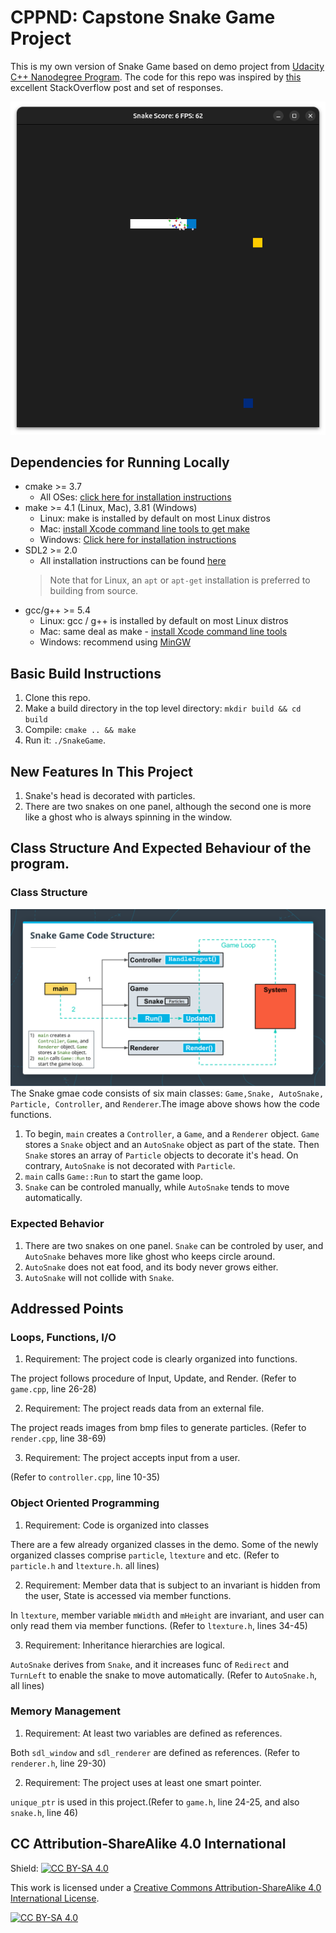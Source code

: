 # CPPND: Capstone Snake Game Project

This is my own version of Snake Game based on demo project from [Udacity C++ Nanodegree Program](https://www.udacity.com/course/c-plus-plus-nanodegree--nd213). The code for this repo was inspired by [this](https://codereview.stackexchange.com/questions/212296/snake-game-in-c-with-sdl) excellent StackOverflow post and set of responses.

<img src="snake_game.png"/>

## Dependencies for Running Locally
* cmake >= 3.7
  * All OSes: [click here for installation instructions](https://cmake.org/install/)
* make >= 4.1 (Linux, Mac), 3.81 (Windows)
  * Linux: make is installed by default on most Linux distros
  * Mac: [install Xcode command line tools to get make](https://developer.apple.com/xcode/features/)
  * Windows: [Click here for installation instructions](http://gnuwin32.sourceforge.net/packages/make.htm)
* SDL2 >= 2.0
  * All installation instructions can be found [here](https://wiki.libsdl.org/Installation)
  >Note that for Linux, an `apt` or `apt-get` installation is preferred to building from source. 
* gcc/g++ >= 5.4
  * Linux: gcc / g++ is installed by default on most Linux distros
  * Mac: same deal as make - [install Xcode command line tools](https://developer.apple.com/xcode/features/)
  * Windows: recommend using [MinGW](http://www.mingw.org/)

## Basic Build Instructions

1. Clone this repo.
2. Make a build directory in the top level directory: `mkdir build && cd build`
3. Compile: `cmake .. && make`
4. Run it: `./SnakeGame`.

## New Features In This Project

1. Snake's head is decorated with particles.
2. There are two snakes on one panel, although the second one is more like a ghost who is always spinning in the window.

## Class Structure And Expected Behaviour of the program.

### Class Structure

<img src="structure.png"/>
The Snake gmae code consists of six main classes: <code>Game,Snake, AutoSnake, Particle, Controller</code>, and <code>Renderer</code>.The image above shows how the code functions.

1. To begin, <code>main</code> creates a <code>Controller</code>, a <code>Game</code>, and a <code>Renderer</code> object. <code>Game</code> stores a <code>Snake</code> object and an <code>AutoSnake</code> object as part of the state. Then <code>Snake</code> stores an array of <code>Particle</code> objects to decorate it's head. On contrary, <code>AutoSnake</code> is not decorated with <code>Particle</code>. 
2. <code>main</code> calls <code>Game::Run</code> to start the game loop.
3. <code>Snake</code> can be controled manually, while <code>AutoSnake</code> tends to move automatically.

### Expected Behavior

1. There are two snakes on one panel. <code>Snake</code> can be controled by user, and <code>AutoSnake</code> behaves more like ghost who keeps circle around.
2. <code>AutoSnake</code> does not eat food, and its body never grows either.
3. <code>AutoSnake</code> will not collide with <code>Snake</code>.

## Addressed Points

### Loops, Functions, I/O

1. Requirement: The project code is clearly organized into functions.

The project follows procedure of Input, Update, and Render. 
(Refer to <code>game.cpp</code>, line 26-28)

2. Requirement: The project reads data from an external file.

The project reads images from bmp files to generate particles.
(Refer to <code>render.cpp</code>, line 38-69)

3. Requirement: The project accepts input from a user.

(Refer to <code>controller.cpp</code>, line 10-35)

### Object Oriented Programming

1. Requirement: Code is organized into classes

There are a few already organized classes in the demo. Some of the newly organized classes comprise <code>particle</code>, <code>ltexture</code> and etc.
(Refer to <code>particle.h</code> and <code>ltexture.h</code>. all lines)

2. Requirement: Member data that is subject to an invariant is hidden from the user, State is accessed via member functions.

In <code>ltexture</code>, member variable `mWidth` and `mHeight` are invariant, and user can only read them via member functions. (Refer to <code>ltexture.h</code>, lines 34-45)

3. Requirement: Inheritance hierarchies are logical.

<code>AutoSnake</code> derives from <code>Snake</code>, and it increases func of `Redirect` and `TurnLeft` to enable the snake to move automatically. (Refer to <code>AutoSnake.h</code>, all lines)

### Memory Management

1. Requirement: At least two variables are defined as references.

Both `sdl_window` and `sdl_renderer` are defined as references.
(Refer to <code>renderer.h</code>, line 29-30)

2. Requirement: The project uses at least one smart pointer.

`unique_ptr` is used in this project.(Refer to <code>game.h</code>, line 24-25, and also <code>snake.h</code>, line 46)

## CC Attribution-ShareAlike 4.0 International


Shield: [![CC BY-SA 4.0][cc-by-sa-shield]][cc-by-sa]

This work is licensed under a
[Creative Commons Attribution-ShareAlike 4.0 International License][cc-by-sa].

[![CC BY-SA 4.0][cc-by-sa-image]][cc-by-sa]

[cc-by-sa]: http://creativecommons.org/licenses/by-sa/4.0/
[cc-by-sa-image]: https://licensebuttons.net/l/by-sa/4.0/88x31.png
[cc-by-sa-shield]: https://img.shields.io/badge/License-CC%20BY--SA%204.0-lightgrey.svg
